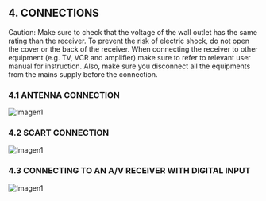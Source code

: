 ## 4. CONNECTIONS

Caution: Make sure to check that the voltage of the wall outlet has the same rating than the receiver.
To prevent the risk of electric shock, do not open the cover or the back of the receiver.
When connecting the receiver to other equipment (e.g. TV, VCR and amplifier) make sure to refer to relevant user manual for instruction. Also, make sure you disconnect all the equipments from the mains supply before the connection.

### 4.1 ANTENNA CONNECTION

![Imagen1](http://static.energysistem.com/images/manuals/42028/53567a1c0d772.jpg)

### 4.2 SCART CONNECTION

![Imagen1](http://static.energysistem.com/images/manuals/42028/53567c2c29c99.jpg)

### 4.3 CONNECTING TO AN A/V RECEIVER WITH DIGITAL INPUT

![Imagen1](http://static.energysistem.com/images/manuals/42028/53567ca54d546.jpg)
